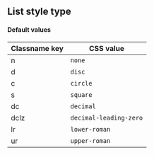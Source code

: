 ## List style type


<!-- <values.listStyleType> -->
#### Default values
|Classname key|CSS value                 |
|-------------|--------------------------|
|n            |```none```                |
|d            |```disc```                |
|c            |```circle```              |
|s            |```square```              |
|dc           |```decimal```             |
|dclz         |```decimal-leading-zero```|
|lr           |```lower-roman```         |
|ur           |```upper-roman```         |

<!-- </values.listStyleType> -->

<!-- <variants.listStyleType> -->

<!-- </variants.listStyleType> -->
